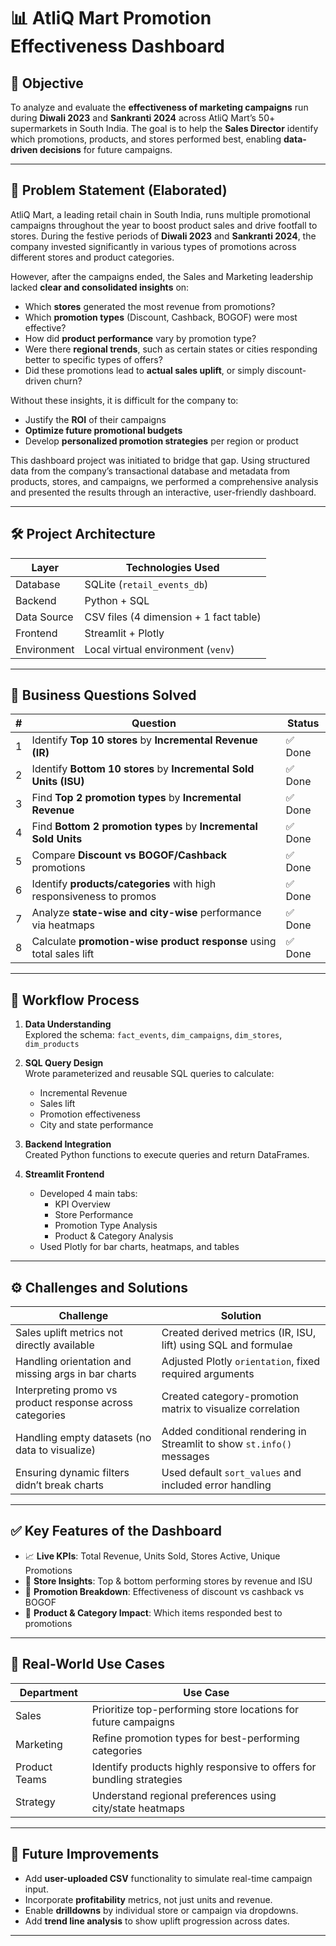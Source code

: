 # 📊 AtliQ Mart Promotion Effectiveness Dashboard

## 🎯 Objective

To analyze and evaluate the **effectiveness of marketing campaigns** run during **Diwali 2023** and **Sankranti 2024** across AtliQ Mart’s 50+ supermarkets in South India. The goal is to help the **Sales Director** identify which promotions, products, and stores performed best, enabling **data-driven decisions** for future campaigns.

---

## 🧩 Problem Statement (Elaborated)

AtliQ Mart, a leading retail chain in South India, runs multiple promotional campaigns throughout the year to boost product sales and drive footfall to stores. During the festive periods of **Diwali 2023** and **Sankranti 2024**, the company invested significantly in various types of promotions across different stores and product categories.

However, after the campaigns ended, the Sales and Marketing leadership lacked **clear and consolidated insights** on:

- Which **stores** generated the most revenue from promotions?
- Which **promotion types** (Discount, Cashback, BOGOF) were most effective?
- How did **product performance** vary by promotion type?
- Were there **regional trends**, such as certain states or cities responding better to specific types of offers?
- Did these promotions lead to **actual sales uplift**, or simply discount-driven churn?

Without these insights, it is difficult for the company to:

- Justify the **ROI** of their campaigns
- **Optimize future promotional budgets**
- Develop **personalized promotion strategies** per region or product

This dashboard project was initiated to bridge that gap. Using structured data from the company’s transactional database and metadata from products, stores, and campaigns, we performed a comprehensive analysis and presented the results through an interactive, user-friendly dashboard.

---

## 🛠️ Project Architecture

| Layer         | Technologies Used                          |
|---------------|---------------------------------------------|
| Database      | SQLite (`retail_events_db`)                |
| Backend       | Python + SQL                               |
| Data Source   | CSV files (4 dimension + 1 fact table)     |
| Frontend      | Streamlit + Plotly                         |
| Environment   | Local virtual environment (`venv`)         |

---

## 📌 Business Questions Solved

| # | Question                                                                 | Status   |
|---|--------------------------------------------------------------------------|----------|
| 1 | Identify **Top 10 stores** by **Incremental Revenue (IR)**              | ✅ Done   |
| 2 | Identify **Bottom 10 stores** by **Incremental Sold Units (ISU)**       | ✅ Done   |
| 3 | Find **Top 2 promotion types** by **Incremental Revenue**               | ✅ Done   |
| 4 | Find **Bottom 2 promotion types** by **Incremental Sold Units**         | ✅ Done   |
| 5 | Compare **Discount vs BOGOF/Cashback** promotions                       | ✅ Done   |
| 6 | Identify **products/categories** with high responsiveness to promos     | ✅ Done   |
| 7 | Analyze **state-wise and city-wise** performance via heatmaps           | ✅ Done   |
| 8 | Calculate **promotion-wise product response** using total sales lift    | ✅ Done   |

---

## 🔁 Workflow Process

1. **Data Understanding**  
   Explored the schema: `fact_events`, `dim_campaigns`, `dim_stores`, `dim_products`

2. **SQL Query Design**  
   Wrote parameterized and reusable SQL queries to calculate:
   - Incremental Revenue
   - Sales lift
   - Promotion effectiveness
   - City and state performance

3. **Backend Integration**  
   Created Python functions to execute queries and return DataFrames.

4. **Streamlit Frontend**  
   - Developed 4 main tabs:
     - KPI Overview
     - Store Performance
     - Promotion Type Analysis
     - Product & Category Analysis
   - Used Plotly for bar charts, heatmaps, and tables

---

## ⚙️ Challenges and Solutions

| Challenge                                                   | Solution                                                                 |
|-------------------------------------------------------------|--------------------------------------------------------------------------|
| Sales uplift metrics not directly available                 | Created derived metrics (IR, ISU, lift) using SQL and formulae           |
| Handling orientation and missing args in bar charts         | Adjusted Plotly `orientation`, fixed required arguments                  |
| Interpreting promo vs product response across categories    | Created category-promotion matrix to visualize correlation               |
| Handling empty datasets (no data to visualize)              | Added conditional rendering in Streamlit to show `st.info()` messages    |
| Ensuring dynamic filters didn’t break charts                | Used default `sort_values` and included error handling                   |

---

## ✅ Key Features of the Dashboard

- 📈 **Live KPIs**: Total Revenue, Units Sold, Stores Active, Unique Promotions
- 🏪 **Store Insights**: Top & bottom performing stores by revenue and ISU
- 🎁 **Promotion Breakdown**: Effectiveness of discount vs cashback vs BOGOF
- 🛒 **Product & Category Impact**: Which items responded best to promotions


---

## 💼 Real-World Use Cases

| Department     | Use Case                                                                 |
|----------------|--------------------------------------------------------------------------|
| Sales          | Prioritize top-performing store locations for future campaigns          |
| Marketing      | Refine promotion types for best-performing categories                   |
| Product Teams  | Identify products highly responsive to offers for bundling strategies   |
| Strategy       | Understand regional preferences using city/state heatmaps               |

---

## 🚀 Future Improvements

- Add **user-uploaded CSV** functionality to simulate real-time campaign input.
- Incorporate **profitability** metrics, not just units and revenue.
- Enable **drilldowns** by individual store or campaign via dropdowns.
- Add **trend line analysis** to show uplift progression across dates.

---


